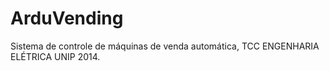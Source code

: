 ArduVending
===========

Sistema de controle de máquinas de venda automática, TCC ENGENHARIA ELÉTRICA UNIP 2014.
